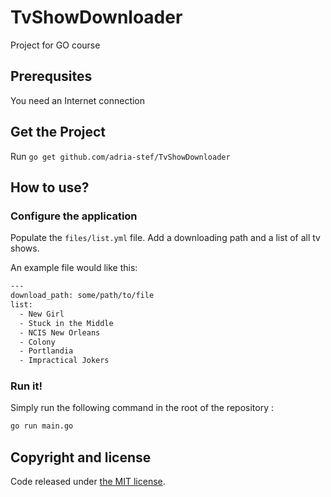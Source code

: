 # TvShowDownloader
Project for GO course

## Prerequsites

You need an Internet connection

## Get the Project

Run `go get github.com/adria-stef/TvShowDownloader`

## How to use?

### Configure the application
Populate the `files/list.yml` file. Add a downloading path and a list of all tv shows.

An example file would like this:
```bash
---
download_path: some/path/to/file
list:
  - New Girl
  - Stuck in the Middle
  - NCIS New Orleans
  - Colony
  - Portlandia
  - Impractical Jokers
```

### Run it!

Simply run the following command in the root of the repository :
```bash
go run main.go
```

## Copyright and license
Code released under [the MIT license](https://github.com/adria-stef/TvShowDownloader/blob/master/LICENSE).
